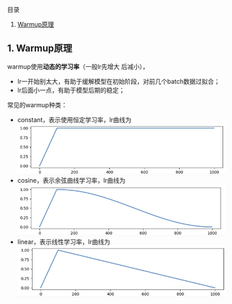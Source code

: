目录
1. [Warmup原理](1-warmup原理)

## 1. Warmup原理
warmup使用**动态的学习率**（一般lr先增大 后减小），
- lr一开始别太大，有助于缓解模型在初始阶段，对前几个batch数据过拟合；
- lr后面小一点，有助于模型后期的稳定；

常见的warmup种类：
  - constant，表示使用恒定学习率，lr曲线为 <img src="./images/constant_warmup.png" width=500 align="center">
  - cosine，表示余弦曲线学习率，lr曲线为 <img src="./images/cosine_warmup.png" width=500 align="center">
  - linear，表示线性学习率，lr曲线为 <img src="./images/linear_warmup.png" width=500 align="center">
